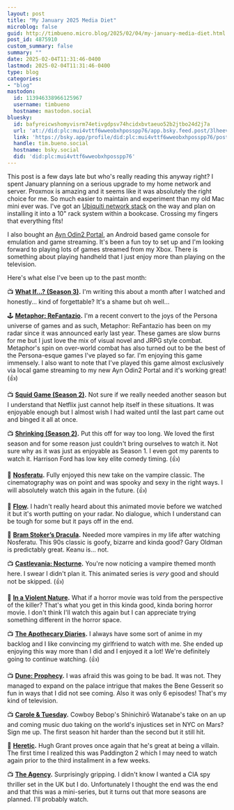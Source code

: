 ```yaml
---
layout: post
title: "My January 2025 Media Diet"
microblog: false
guid: http://timbueno.micro.blog/2025/02/04/my-january-media-diet.html
post_id: 4875910
custom_summary: false
summary: ""
date: 2025-02-04T11:31:46-0400
lastmod: 2025-02-04T11:31:46-0400
type: blog
categories:
- "blog"
mastodon:
  id: 113946338966125967
  username: timbueno
  hostname: mastodon.social
bluesky:
  id: bafyreicwshomyvisrm74etivgdpsv74hcidxbvtaeuo52b2jtbo24d2j7a
  url: 'at://did:plc:mui4vttf6wweobxhposspp76/app.bsky.feed.post/3lheevtpxkl26'
  link: 'https://bsky.app/profile/did:plc:mui4vttf6wweobxhposspp76/post/3lheevtpxkl26'
  handle: tim.bueno.social
  hostname: bsky.social
  did: 'did:plc:mui4vttf6wweobxhposspp76'
---
```

This post is a few days late but who's really reading this anyway right? I spent January planning on a serious upgrade to my home network and server. Proxmox is amazing and it seems like it was absolutely the right choice for me. So much easier to maintain and experiment than my old Mac mini ever was. I've got an [Ubiquiti network stack](https://store.ui.com/us/en/category/cloud-gateways-compact/collections/cloud-gateway-max/products/ucg-max) on the way and plan on installing it into a 10" rack system within a bookcase. Crossing my fingers that everything fits!

I also bought an [Ayn Odin2 Portal](https://www.ayntec.com/products/odin2-portal), an Android based game console for emulation and game streaming. It's been a fun toy to set up and I'm looking forward to playing lots of games streamed from my Xbox. There is something about playing handheld that I just enjoy more than playing on the television.

Here's what else I've been up to the past month:

📺 **[What If...? (Season 3)](https://en.wikipedia.org/wiki/What_If...%3F_(TV_series)).** I'm writing this about a month after I watched and honestly... kind of forgettable? It's a shame but oh well...

🕹️ **[Metaphor: ReFantazio](https://en.wikipedia.org/wiki/Metaphor%3A_ReFantazio).** I'm a recent convert to the joys of the Persona universe of games and as such, Metaphor: ReFantazio has been on my radar since it was announced early last year. These games are slow burns for me but I just love the mix of visual novel and JRPG style combat. Metaphor's spin on over-world combat has also turned out to be the best of the Persona-esque games I've played so far. I'm enjoying this game immensely. I also want to note that I've played this game almost exclusively via local game streaming to my new Ayn Odin2 Portal and it's working great! (👍)

📺 **[Squid Game (Season 2)](https://en.wikipedia.org/wiki/Squid_Game).** Not sure if we really needed another season but I understand that Netflix just cannot help itself in these situations. It was enjoyable enough but I almost wish I had waited until the last part came out and binged it all at once.

📺 **[Shrinking (Season 2)](https://en.wikipedia.org/wiki/Shrinking_(TV_series)).** Put this off for way too long. We loved the first season and for some reason just couldn't bring ourselves to watch it. Not sure why as it was just as enjoyable as Season 1. I even got my parents to watch it. Harrison Ford has low key elite comedy timing. (👍)

🍿 **[Nosferatu](https://en.wikipedia.org/wiki/Nosferatu_(2024_film)).** Fully enjoyed this new take on the vampire classic. The cinematography was on point and was spooky and sexy in the right ways. I will absolutely watch this again in the future. (👍)

🍿 **[Flow](https://en.wikipedia.org/wiki/Flow_(2024_film)).** I hadn't really heard about this animated movie before we watched it but it's worth putting on your radar. No dialogue, which I understand can be tough for some but it pays off in the end.

🍿 **[Bram Stoker’s Dracula](https://en.wikipedia.org/wiki/Bram_Stoker%27s_Dracula_(1992_film)).** Needed more vampires in my life after watching Nosferatu. This 90s classic is goofy, bizarre and kinda good? Gary Oldman is predictably great. Keanu is... not.

📺 **[Castlevania: Nocturne](https://en.wikipedia.org/wiki/Castlevania:_Nocturne).** You're now noticing a vampire themed month here. I swear I didn't plan it. This animated series is _very_ good and should not be skipped. (👍)

🍿 **[In a Violent Nature](https://en.wikipedia.org/wiki/In_a_Violent_Nature).** What if a horror movie was told from the perspective of the killer? That's what you get in this kinda good, kinda boring horror movie. I don't think I'll watch this again but I can appreciate trying something different in the horror space.

📺 **[The Apothecary Diaries](https://en.wikipedia.org/wiki/The_Apothecary_Diaries).** I always have some sort of anime in my backlog and I like convincing my girlfriend to watch with me. She ended up enjoying this way more than I did and I enjoyed it a lot! We're definitely going to continue watching. (👍)

📺 **[Dune: Prophecy](https://en.wikipedia.org/wiki/Dune%3A_Prophecy).** I was afraid this was going to be bad. It was not. They managed to expand on the palace intrigue that makes the Bene Gesserit so fun in ways that I did not see coming. Also it was only 6 episodes! That's my kind of television.

📺 **[Carole & Tuesday](https://en.wikipedia.org/wiki/Carole_%26_Tuesday).** Cowboy Bebop's Shinichirō Watanabe's take on an up and coming music duo taking on the world's injustices set in NYC on Mars? Sign me up. The first season hit harder than the second but it still hit.

🍿 **[Heretic](https://en.wikipedia.org/wiki/Heretic_(film)).** Hugh Grant proves once again that he's great at being a villain. The first time I realized this was Paddington 2 which I may need to watch again prior to the third installment in a few weeks.

📺 **[The Agency](https://en.wikipedia.org/wiki/The_Agency_(2024_TV_series)).** Surprisingly gripping. I didn't know I wanted a CIA spy thriller set in the UK but I do. Unfortunately I thought the end was the end and that this was a mini-series, but it turns out that more seasons are planned. I'll probably watch.
